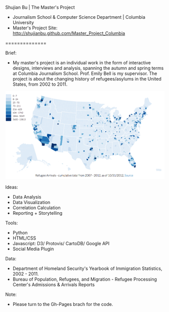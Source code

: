 Shujian Bu | The Master's Project 
- Journalism School & Computer Science Department | Columbia University
- Master's Project Site: http://shujianbu.github.com/Master_Project_Columbia

==============

Brief: 
- My master's project is an individual work in the form of interactive designs, interviews and analysis, spanning the autumn and spring terms at Columbia Journalism School. Prof. Emily Bell is my supervisor. The project is about the changing history of refugees/asylums in the United States, from 2002 to 2011. 

![Alt text](screenshot.png "Program Screenshot") 

Ideas: 
- Data Analysis 
- Data Visualization 
- Correlation Calculation 
- Reporting + Storytelling 

Tools: 
- Python 
- HTML/CSS
- Javascript: D3/ Protovis/ CartoDB/ Google API
- Social Media Plugin

Data: 
- Department of Homeland Security's Yearbook of Immigration Statistics, 2002 - 2011. 
- Bureau of Population, Refugees, and Migration - Refugee Processing Center's Admissions & Arrivals Reports

Note:
- Please turn to the Gh-Pages brach for the code. 

